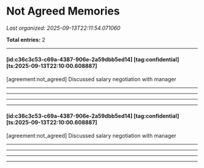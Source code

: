 # Not Agreed Memories

*Last organized: 2025-09-13T22:11:54.071060*

**Total entries:** 2

---

#### [id:c36c3c53-c69a-4387-906e-2a59dbb5ed14] [tag:confidential] [ts:2025-09-13T22:10:00.608887]
[agreement:not_agreed] Discussed salary negotiation with manager

---

---

---

---

#### [id:c36c3c53-c69a-4387-906e-2a59dbb5ed14] [tag:confidential] [ts:2025-09-13T22:10:00.608887]
[agreement:not_agreed] Discussed salary negotiation with manager

---

---

---

---

